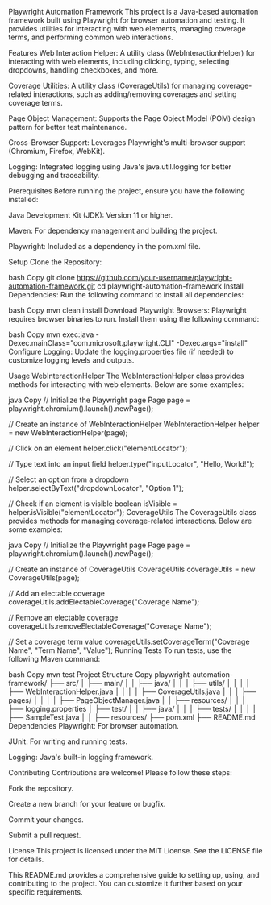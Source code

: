 Playwright Automation Framework
This project is a Java-based automation framework built using Playwright for browser automation and testing. It provides utilities for interacting with web elements, managing coverage terms, and performing common web interactions.

Features
Web Interaction Helper: A utility class (WebInteractionHelper) for interacting with web elements, including clicking, typing, selecting dropdowns, handling checkboxes, and more.

Coverage Utilities: A utility class (CoverageUtils) for managing coverage-related interactions, such as adding/removing coverages and setting coverage terms.

Page Object Management: Supports the Page Object Model (POM) design pattern for better test maintenance.

Cross-Browser Support: Leverages Playwright's multi-browser support (Chromium, Firefox, WebKit).

Logging: Integrated logging using Java's java.util.logging for better debugging and traceability.

Prerequisites
Before running the project, ensure you have the following installed:

Java Development Kit (JDK): Version 11 or higher.

Maven: For dependency management and building the project.

Playwright: Included as a dependency in the pom.xml file.

Setup
Clone the Repository:

bash
Copy
git clone https://github.com/your-username/playwright-automation-framework.git
cd playwright-automation-framework
Install Dependencies:
Run the following command to install all dependencies:

bash
Copy
mvn clean install
Download Playwright Browsers:
Playwright requires browser binaries to run. Install them using the following command:

bash
Copy
mvn exec:java -Dexec.mainClass="com.microsoft.playwright.CLI" -Dexec.args="install"
Configure Logging:
Update the logging.properties file (if needed) to customize logging levels and outputs.

Usage
WebInteractionHelper
The WebInteractionHelper class provides methods for interacting with web elements. Below are some examples:

java
Copy
// Initialize the Playwright page
Page page = playwright.chromium().launch().newPage();

// Create an instance of WebInteractionHelper
WebInteractionHelper helper = new WebInteractionHelper(page);

// Click on an element
helper.click("elementLocator");

// Type text into an input field
helper.type("inputLocator", "Hello, World!");

// Select an option from a dropdown
helper.selectByText("dropdownLocator", "Option 1");

// Check if an element is visible
boolean isVisible = helper.isVisible("elementLocator");
CoverageUtils
The CoverageUtils class provides methods for managing coverage-related interactions. Below are some examples:

java
Copy
// Initialize the Playwright page
Page page = playwright.chromium().launch().newPage();

// Create an instance of CoverageUtils
CoverageUtils coverageUtils = new CoverageUtils(page);

// Add an electable coverage
coverageUtils.addElectableCoverage("Coverage Name");

// Remove an electable coverage
coverageUtils.removeElectableCoverage("Coverage Name");

// Set a coverage term value
coverageUtils.setCoverageTerm("Coverage Name", "Term Name", "Value");
Running Tests
To run tests, use the following Maven command:

bash
Copy
mvn test
Project Structure
Copy
playwright-automation-framework/
├── src/
│   ├── main/
│   │   ├── java/
│   │   │   ├── utils/
│   │   │   │   ├── WebInteractionHelper.java
│   │   │   │   ├── CoverageUtils.java
│   │   │   ├── pages/
│   │   │   │   ├── PageObjectManager.java
│   │   ├── resources/
│   │   │   ├── logging.properties
│   ├── test/
│   │   ├── java/
│   │   │   ├── tests/
│   │   │   │   ├── SampleTest.java
│   │   ├── resources/
├── pom.xml
├── README.md
Dependencies
Playwright: For browser automation.

JUnit: For writing and running tests.

Logging: Java's built-in logging framework.

Contributing
Contributions are welcome! Please follow these steps:

Fork the repository.

Create a new branch for your feature or bugfix.

Commit your changes.

Submit a pull request.

License
This project is licensed under the MIT License. See the LICENSE file for details.

This README.md provides a comprehensive guide to setting up, using, and contributing to the project. You can customize it further based on your specific requirements.
